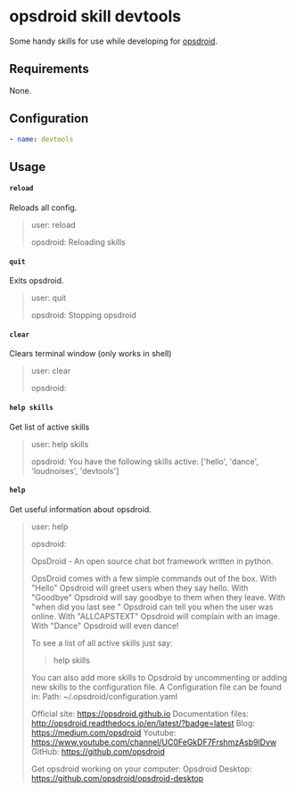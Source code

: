 # opsdroid skill devtools

Some handy skills for use while developing for [opsdroid](https://github.com/opsdroid/opsdroid).

## Requirements

None.

## Configuration

```yaml
- name: devtools
```

## Usage

#### `reload`

Reloads all config.

> user: reload
>
> opsdroid: Reloading skills


#### `quit`

Exits opsdroid.

> user: quit
>
> opsdroid: Stopping opsdroid


#### `clear`
Clears terminal window (only works in shell)

> user: clear
>
> opsdroid: 


#### `help skills`
Get list of active skills

> user: help skills
>
>opsdroid: You have the following skills active: ['hello', 'dance', 'loudnoises', 'devtools']


#### `help`

Get useful information about opsdroid.

> user: help
>
> opsdroid:
>
>OpsDroid - An open source chat bot framework written in python.
>
>OpsDroid comes with a few simple commands out of the box. 
>With "Hello" Opsdroid will greet users when they say hello.
>With "Goodbye" Opsdroid will say goodbye to them when they leave. 
>With "when did you last see <user>" Opsdroid can tell you when the user was online.
>With "ALLCAPSTEXT" Opsdroid will complain with an image.
>With "Dance" Opsdroid will even dance!
>
>To see a list of all active skills just say:
>> help skills
>
>
>You can also add more skills to Opsdroid by uncommenting or adding new skills to the configuration file.
>A Configuration file can be found in:
>Path: ~/.opsdroid/configuration.yaml
>
>
>Official site: https://opsdroid.github.io
>Documentation files: http://opsdroid.readthedocs.io/en/latest/?badge=latest
>Blog:  https://medium.com/opsdroid
>Youtube: https://www.youtube.com/channel/UC0FeGkDF7FrshmzAsb9lDvw
>GitHub: https://github.com/opsdroid
>
>Get opsdroid working on your computer: 
>Opsdroid Desktop: https://github.com/opsdroid/opsdroid-desktop
